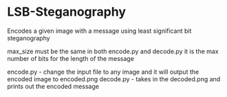 # LSB-Steganography
Encodes a given image with a message using least significant bit steganography

max_size must be the same in both encode.py and decode.py
it is the max number of bits for the length of the message

encode.py - change the input file to any image and it will output the encoded image to encoded.png
decode.py - takes in the decoded.png and prints out the encoded message
